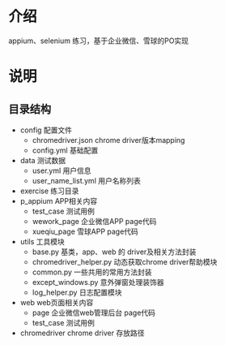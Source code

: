 # 介绍
appium、selenium 练习，基于企业微信、雪球的PO实现

# 说明
## 目录结构
- config 配置文件
    - chromedriver.json chrome driver版本mapping
    - config.yml 基础配置
- data 测试数据
    - user.yml 用户信息
    - user_name_list.yml 用户名称列表
- exercise 练习目录
- p_appium APP相关内容
    - test_case 测试用例
    - wework_page 企业微信APP page代码
    - xueqiu_page 雪球APP page代码
- utils 工具模块
    - base.py 基类，app、web 的 driver及相关方法封装
    - chromedriver_helper.py 动态获取chrome driver帮助模块
    - common.py 一些共用的常用方法封装
    - except_windows.py 意外弹窗处理装饰器
    - log_helper.py 日志配置模块
- web web页面相关内容
    - page 企业微信web管理后台 page代码
    - test_case 测试用例
- chromedriver chrome driver 存放路径
